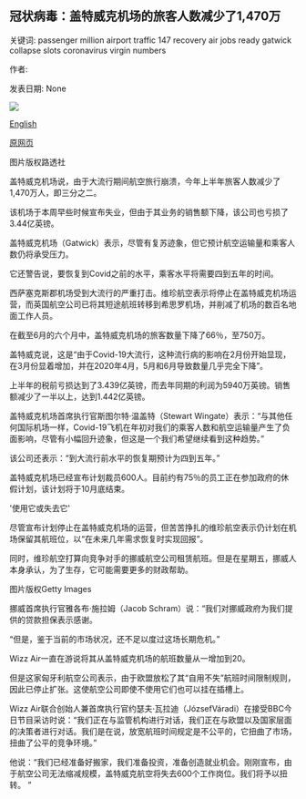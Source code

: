 ## 冠状病毒：盖特威克机场的旅客人数减少了1,470万

关键词: passenger million airport traffic 147 recovery air jobs ready gatwick collapse slots coronavirus virgin numbers

作者: 

发表日期: None

![](https://ichef.bbci.co.uk/news/1024/branded_news/DF2F/production/_114153175_hi063062800.jpg)

[English](Coronavirus%3A%20Gatwick%20passenger%20numbers%20collapse%20by%2014.7%20million.md)

[原网页](https://www.bbc.com/news/business-53943734)

图片版权路透社

盖特威克机场说，由于大流行期间航空旅行崩溃，今年上半年旅客人数减少了1,470万人，即三分之二。

该机场于本周早些时候宣布失业，但由于其业务的销售额下降，该公司也亏损了3.44亿英镑。

盖特威克机场（Gatwick）表示，尽管有复苏迹象，但它预计航空运输量和乘客人数仍将承受压力。

它还警告说，要恢复到Covid之前的水平，乘客水平将需要四到五年的时间。

西萨塞克斯郡机场受到大流行的严重打击。维珍航空表示将停止在盖特威克机场运营，而英国航空公司已将其短途航班转移到希思罗机场，并削减了机场的数百名地面工作人员。

在截至6月的六个月中，盖特威克机场的旅客数量下降了66％，至750万。

盖特威克说，这是“由于Covid-19大流行，这种流行病的影响在2月份开始显现，在3月份显着增加，并在2020年4月，5月和6月导致数量几乎完全下降”。

上半年的税前亏损达到了3.439亿英镑，而去年同期的利润为5940万英镑。销售额减少了一半以上，达到1.442亿英镑。

盖特威克机场首席执行官斯图尔特·温盖特（Stewart Wingate）表示：“与其他任何国际机场一样，Covid-19飞机在年初对我们的乘客人数和航空运输量产生了负面影响，尽管有小幅回升迹象，但这是一个我们希望继续看到这种趋势。”

该公司还表示：“到大流行前水平的恢复期预计为四到五年。”

盖特威克机场已经宣布计划裁员600人。目前约有75％的员工正在参加政府的休假计划，该计划将于10月底结束。

'使用它或失去它'

尽管宣布计划停止在盖特威克机场的运营，但苦苦挣扎的维珍航空表示仍计划在机场保留其航班位，以“在未来几年需求恢复时实现回报”。

同时，维珍航空打算向竞争对手的挪威航空公司租赁航班。但是在星期五，挪威人本身承认，为了生存，它可能需要更多的财政帮助。

图片版权Getty Images

挪威首席执行官雅各布·施拉姆（Jacob Schram）说：“我们对挪威政府为我们提供的贷款担保表示感谢。

“但是，鉴于当前的市场状况，还不足以度过这场长期危机。”

Wizz Air一直在游说将其从盖特威克机场的航班数量从一增加到20。

但是这家匈牙利航空公司表示，由于欧盟放松了其“自用不失”航班时间限制规则，因此已停止扩张。这使航空公司即使不使用它们也可以挂在插槽上。

Wizz Air联合创始人兼首席执行官约瑟夫·瓦拉迪（JózsefVáradi）在接受BBC今日节目采访时说：“我们正在与监管机构进行对话，我们正在与欧盟以及国家层面的决策者进行对话。我们是在说，放宽航班时间规定是不公平的，它扭曲了市场，扭曲了公平的竞争环境。”

他说：“我们已经准备好搬家，我们准备投资，准备创造就业机会。刚刚宣布，由于航空公司无法缩减规模，盖特威克航空将失去600个工作岗位。我们将予以扭转。 ”